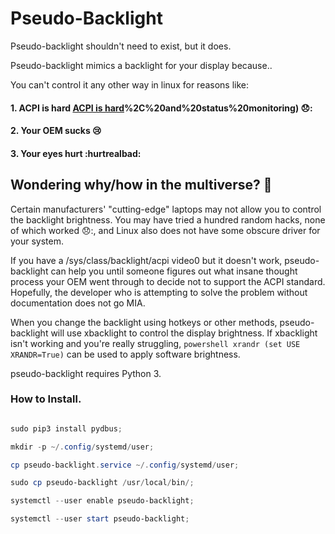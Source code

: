 # Pseudo-Backlight

Pseudo-backlight shouldn't need to exist, but it does.

Pseudo-backlight mimics a backlight for your display because..

You can't control it any other way in linux for reasons like:

#### 1. ACPI is hard [ACPI is hard](https://en.wikipedia.org/wiki/ACPI#:~:text=Advanced%20Configuration%20and%20Power%20Interface,swapping)%2C%20and%20status%20monitoring) 😞:
#### 2. Your OEM sucks 😢
#### 3. Your eyes hurt :hurtrealbad:

## Wondering why/how in the multiverse? 🤔
Certain manufacturers' "cutting-edge" laptops may not allow you to control the backlight brightness. You may have tried a hundred random hacks, none of which worked 😞:, and Linux also does not have some obscure driver for your system.

If you have a /sys/class/backlight/acpi video0 but it doesn't work, pseudo-backlight can help you until someone figures out what insane thought process your OEM went through to decide not to support the ACPI standard. Hopefully, the developer who is attempting to solve the problem without documentation does not go MIA.

When you change the backlight using hotkeys or other methods, pseudo-backlight will use xbacklight to control the display brightness. If xbacklight isn't working and you're really struggling, ```` powershell xrandr (set USE XRANDR=True) ```` can be used to apply software brightness.

pseudo-backlight requires Python 3.

### How to Install.
```` powershell

sudo pip3 install pydbus;

mkdir -p ~/.config/systemd/user;

cp pseudo-backlight.service ~/.config/systemd/user;

sudo cp pseudo-backlight /usr/local/bin/;

systemctl --user enable pseudo-backlight;

systemctl --user start pseudo-backlight;

````

